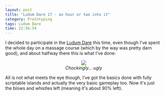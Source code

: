 ```yaml
---
layout: post
title: "Ludum Dare 17 - an hour or two into it"
category: Prototyping
tags: Ludum Dare
time: 22:56:54
---
```

I decided to participate in the [Ludum Dare][ld] this time, even though I've spent the whole day on a massage course (which by the way was pretty darn good), and about halfway there this is what I've done:

<center>
    <img src="/media/images/ld17.png" /><br />
    <em>Chockingly... ugly</em>
</center>

All is not what meets the eye though, I've got the basics done with fully scriptable islands and actually the very basic gameplay too. Now it's just the blows and whistles left (meaning it's about 90% left).

[ld]: http://www.ludumdare.com/

